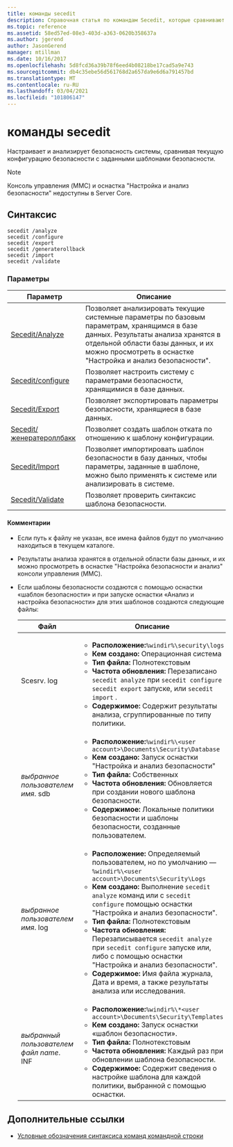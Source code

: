 ```yaml
---
title: команды secedit
description: Справочная статья по командам Secedit, которые сравнивают текущие конфигурации безопасности с заданными шаблонами безопасности.
ms.topic: reference
ms.assetid: 58ed57ed-08e3-403d-a363-0620b358637a
ms.author: jgerend
author: JasonGerend
manager: mtillman
ms.date: 10/16/2017
ms.openlocfilehash: 5d8fcd36a39b78f6eed4b08218be17cad5a9e743
ms.sourcegitcommit: db4c35ebe56d561768d2a657da9e6d6a791457bd
ms.translationtype: MT
ms.contentlocale: ru-RU
ms.lasthandoff: 03/04/2021
ms.locfileid: "101806147"
---
```

# <a name="secedit-commands"></a>команды secedit

Настраивает и анализирует безопасность системы, сравнивая текущую конфигурацию безопасности с заданными шаблонами безопасности.

> [!NOTE]
> Консоль управления (MMC) и оснастка "Настройка и анализ безопасности" недоступны в Server Core.

## <a name="syntax"></a>Синтаксис

```
secedit /analyze
secedit /configure
secedit /export
secedit /generaterollback
secedit /import
secedit /validate
```

### <a name="parameters"></a>Параметры

| Параметр | Описание |
|--|--|
| [Secedit/Analyze](secedit-analyze.md) | Позволяет анализировать текущие системные параметры по базовым параметрам, хранящимся в базе данных.  Результаты анализа хранятся в отдельной области базы данных, и их можно просмотреть в оснастке "Настройка и анализ безопасности". |
| [Secedit/configure](secedit-configure.md) | Позволяет настроить систему с параметрами безопасности, хранящимися в базе данных. |
| [Secedit/Export](secedit-export.md) | Позволяет экспортировать параметры безопасности, хранящиеся в базе данных. |
| [Secedit/женератероллбакк](secedit-generaterollback.md) | Позволяет создать шаблон отката по отношению к шаблону конфигурации. |
| [Secedit/Import](secedit-import.md) | Позволяет импортировать шаблон безопасности в базу данных, чтобы параметры, заданные в шаблоне, можно было применять к системе или анализировать в системе. |
| [Secedit/Validate](secedit-validate.md) | Позволяет проверить синтаксис шаблона безопасности. |

#### <a name="remarks"></a>Комментарии

- Если путь к файлу не указан, все имена файлов будут по умолчанию находиться в текущем каталоге.

- Результаты анализа хранятся в отдельной области базы данных, и их можно просмотреть в оснастке "Настройка безопасности и анализ" консоли управления (MMC).

- Если шаблоны безопасности создаются с помощью оснастки «шаблон безопасности» и при запуске оснастки «Анализ и настройка безопасности» для этих шаблонов создаются следующие файлы:

    | Файл | Описание |
    |--|--|
    | Scesrv. log | <ul><li>**Расположение:**`%windir%\security\logs`</li><li>**Кем создано:** Операционная система</li><li>**Тип файла:** Полнотекстовым</li><li>**Частота обновления:** Перезаписано `secedit analyze` при `secedit configure` `secedit export` запуске, или `secedit import` .</li><li>**Содержимое:** Содержит результаты анализа, сгруппированные по типу политики.</li></ul> |
    | *выбранное пользователем имя*. sdb | <ul><li>**Расположение:**`%windir%\<user account>\Documents\Security\Database`</li><li>**Кем создано:** Запуск оснастки "Настройка и анализ безопасности"</li><li>**Тип файла:** Собственных</li><li>**Частота обновления:** Обновляется при создании нового шаблона безопасности.</li><li>**Содержимое:** Локальные политики безопасности и шаблоны безопасности, созданные пользователем.</li></ul> |
    | *выбранное пользователем имя*. log | <ul><li>**Расположение:** Определяемый пользователем, но по умолчанию — `%windir%\<user account>\Documents\Security\Logs`</li><li>**Кем создано:** Выполнение `secedit analyze` команд или с `secedit configure` помощью оснастки "Настройка и анализ безопасности".</li><li>**Тип файла:** Полнотекстовым</li><li>**Частота обновления:** Перезаписывается `secedit analyze` при `secedit configure` запуске или, либо с помощью оснастки "Настройка и анализ безопасности".</li><li>**Содержимое:** Имя файла журнала, Дата и время, а также результаты анализа или исследования.</li></ul> |
    | *выбранный пользователем файл name*. INF | <ul><li>**Расположение:**`%windir%\*<user account>\Documents\Security\Templates`</li><li>**Кем создано:** Запуск оснастки «шаблон безопасности».</li><li>**Тип файла:** Полнотекстовым</li><li>**Частота обновления:** Каждый раз при обновлении шаблона безопасности.</li><li>**Содержимое:** Содержит сведения о настройке шаблона для каждой политики, выбранной с помощью оснастки.</li></ul> |

## <a name="additional-references"></a>Дополнительные ссылки

- [Условные обозначения синтаксиса команд командной строки](command-line-syntax-key.md)
